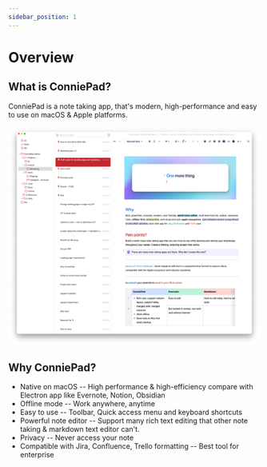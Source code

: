 ```yaml
---
sidebar_position: 1
---
```


# Overview

## What is ConniePad?

ConniePad is a note taking app, that's modern, high-performance and easy to use on macOS & Apple platforms.

![ConniePad app](./img/main.png)

## Why ConniePad?

- Native on macOS -- High performance & high-efficiency compare with Electron app like Evernote, Notion, Obsidian
- Offline mode -- Work anywhere, anytime
- Easy to use -- Toolbar, Quick access menu and keyboard shortcuts
- Powerful note editor -- Support many rich text editing that other note taking & markdown text editor can't.
- Privacy -- Never access your note
- Compatible with Jira, Confluence, Trello formatting -- Best tool for enterprise
